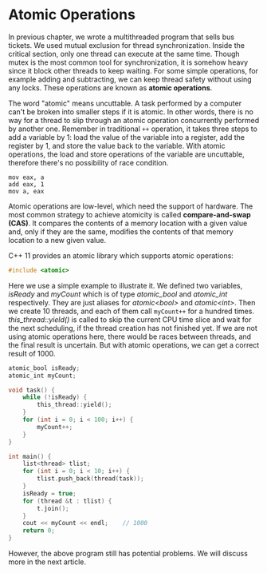 # Atomic Operations

In previous chapter, we wrote a multithreaded program that sells bus tickets. We used mutual exclusion for thread synchronization. Inside the critical section, only one thread can execute at the same time. Though mutex is the most common tool for synchronization, it is somehow heavy since it block other threads to keep waiting. For some simple operations, for example adding and subtracting, we can keep thread safety without using any locks. These operations are known as **atomic operations**.

The word "atomic" means uncuttable. A task performed by a computer can't be broken into smaller steps if it is atomic. In other words, there is no way for a thread to slip through an atomic operation concurrently performed by another one. Remember in traditional `++` operation, it takes three steps to add a variable by 1: load the value of the variable into a register, add the register by 1, and store the value back to the variable. With atomic operations, the load and store operations of the variable are uncuttable, therefore there's no possibility of race condition.

```assembly
mov eax, a
add eax, 1
mov a, eax
```

Atomic operations are low-level, which need the support of hardware. The most common strategy to achieve atomicity is called **compare-and-swap (CAS)**.  It compares the contents of a memory location with a given value and, only if they are the same, modifies the contents of that memory location to a new given value.

C++ 11 provides an atomic library which supports atomic operations:

```cpp
#include <atomic>
```

Here we use a simple example to illustrate it. We defined two variables, *isReady* and *myCount* which is of type *atomic_bool* and *atomic_int* respectively. They are just aliases for *atomic\<bool>* and *atomic\<int>*. Then we create 10 threads, and each of them call `myCount++` for a hundred times. *this_thread::yield()* is called to skip the current CPU time slice and wait for the next scheduling, if the thread creation has not finished yet. If we are not using atomic operations here, there would be races between threads, and the final result is uncertain. But with atomic operations, we can get a correct result of 1000.

```cpp
atomic_bool isReady;
atomic_int myCount;

void task() {
    while (!isReady) {
        this_thread::yield();
    }
    for (int i = 0; i < 100; i++) {
        myCount++;
    }
}

int main() {
    list<thread> tlist;
    for (int i = 0; i < 10; i++) {
        tlist.push_back(thread(task));
    }
    isReady = true;
    for (thread &t : tlist) {
        t.join();
    }
    cout << myCount << endl;	// 1000
    return 0;
}
```

However, the above program still has potential problems. We will discuss more in the next article.